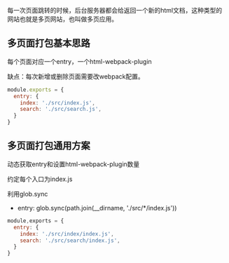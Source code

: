 每一次页面跳转的时候，后台服务器都会给返回一个新的html文档，这种类型的网站也就是多页网站，也叫做多页应用。

## 多页面打包基本思路
每个页面对应一个entry，一个html-webpack-plugin

缺点：每次新增或删除页面需要改webpack配置。

```js
module.exports = {
  entry: {
    index: './src/index.js',
    search: './src/search.js',
  }
}
```

## 多页面打包通用方案
动态获取entry和设置html-webpack-plugin数量

约定每个入口为index.js

利用glob.sync
- entry: glob.sync(path.join(__dirname, './src/*/index.js'))

```js
module,exports = {
  entry: {
    index: './src/index/index.js',
    search: './src/search/index.js',
  }
}
```